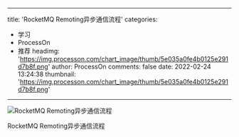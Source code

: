 
---
title: 'RocketMQ Remoting异步通信流程'
categories: 
 - 学习
 - ProcessOn
 - 推荐
headimg: 'https://img.processon.com/chart_image/thumb/5e035a0fe4b0125e291d7b8f.png'
author: ProcessOn
comments: false
date: 2022-02-24 13:24:38
thumbnail: 'https://img.processon.com/chart_image/thumb/5e035a0fe4b0125e291d7b8f.png'
---

<div>   
<img class="thumb" alt="RocketMQ Remoting异步通信流程" src="https://img.processon.com/chart_image/thumb/5e035a0fe4b0125e291d7b8f.png" referrerpolicy="no-referrer">
<p>RocketMQ Remoting异步通信流程</p>  
</div>
            
